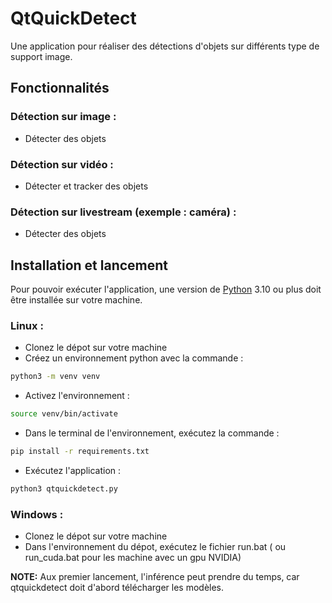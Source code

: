 # QtQuickDetect
Une application pour réaliser des détections d'objets sur différents type de support image.

## Fonctionnalités
### Détection sur image :
- Détecter des objets

### Détection sur vidéo :
- Détecter et tracker des objets 

### Détection sur livestream (exemple : caméra) :
- Détecter des objets


## Installation et lancement
Pour pouvoir exécuter l'application, une version de [Python](https://www.python.org/downloads/) 3.10 ou plus doit être installée sur votre machine. 
### Linux :
- Clonez le dépot sur votre machine
- Créez un environnement python avec la commande :
```bash
python3 -m venv venv
```
- Activez l'environnement :
```bash
source venv/bin/activate
```
- Dans le terminal de l'environnement, exécutez la commande : 
```bash
pip install -r requirements.txt
```
- Exécutez l'application :
```bash
python3 qtquickdetect.py
```
### Windows :
- Clonez le dépot sur votre machine
- Dans l'environnement du dépot, exécutez le fichier run.bat ( ou run_cuda.bat pour les machine avec un gpu NVIDIA)

**NOTE:** Aux premier lancement, l'inférence peut prendre du temps, car qtquickdetect doit d'abord télécharger les modèles. 
